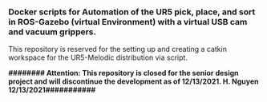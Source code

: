 ### Docker scripts for Automation of the UR5 pick, place, and sort in ROS-Gazebo (virtual Environment) with a virtual USB cam and vacuum grippers. 

This repository is reserved for the setting up and creating a catkin workspace for the UR5-Melodic distribution via script. 

__######## Attention: This repository is closed for the senior design project and will discontinue the development as of 12/13/2021. H. Nguyen 12/13/2021###########__
